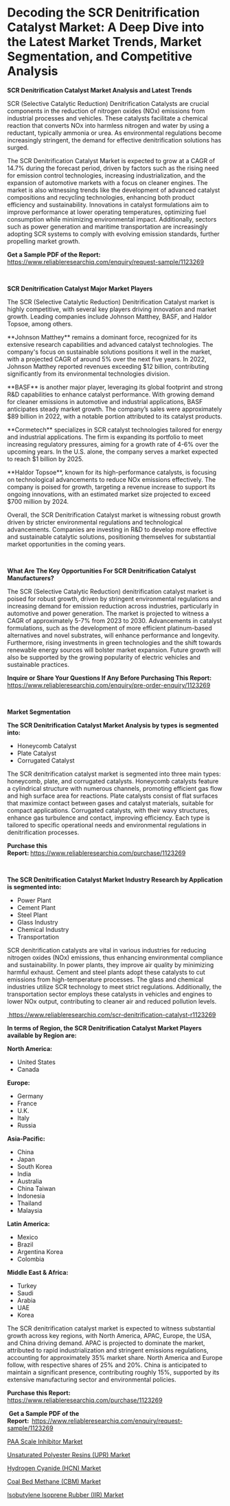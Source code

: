 <p><h1>Decoding the SCR Denitrification Catalyst Market: A Deep Dive into the Latest Market Trends, Market Segmentation, and Competitive Analysis</h1></p><p><strong>SCR Denitrification Catalyst Market Analysis and Latest Trends</strong></p>
<p><p>SCR (Selective Catalytic Reduction) Denitrification Catalysts are crucial components in the reduction of nitrogen oxides (NOx) emissions from industrial processes and vehicles. These catalysts facilitate a chemical reaction that converts NOx into harmless nitrogen and water by using a reductant, typically ammonia or urea. As environmental regulations become increasingly stringent, the demand for effective denitrification solutions has surged.</p><p>The SCR Denitrification Catalyst Market is expected to grow at a CAGR of 14.7% during the forecast period, driven by factors such as the rising need for emission control technologies, increasing industrialization, and the expansion of automotive markets with a focus on cleaner engines. The market is also witnessing trends like the development of advanced catalyst compositions and recycling technologies, enhancing both product efficiency and sustainability. Innovations in catalyst formulations aim to improve performance at lower operating temperatures, optimizing fuel consumption while minimizing environmental impact. Additionally, sectors such as power generation and maritime transportation are increasingly adopting SCR systems to comply with evolving emission standards, further propelling market growth.</p></p>
<p><strong>Get a Sample PDF of the Report:&nbsp;</strong> <a href="https://www.reliableresearchiq.com/enquiry/request-sample/1123269?utm_campaign=99&utm_medium=2&utm_source=Github&utm_content=ia&utm_term=04042025&utm_id=scr-denitrification-catalyst">https://www.reliableresearchiq.com/enquiry/request-sample/1123269</a></p>
<p>&nbsp;</p>
<p><strong>SCR Denitrification Catalyst Major Market Players</strong></p>
<p><p>The SCR (Selective Catalytic Reduction) Denitrification Catalyst market is highly competitive, with several key players driving innovation and market growth. Leading companies include Johnson Matthey, BASF, and Haldor Topsoe, among others. </p><p>**Johnson Matthey** remains a dominant force, recognized for its extensive research capabilities and advanced catalyst technologies. The company's focus on sustainable solutions positions it well in the market, with a projected CAGR of around 5% over the next five years. In 2022, Johnson Matthey reported revenues exceeding $12 billion, contributing significantly from its environmental technologies division.</p><p>**BASF** is another major player, leveraging its global footprint and strong R&D capabilities to enhance catalyst performance. With growing demand for cleaner emissions in automotive and industrial applications, BASF anticipates steady market growth. The company’s sales were approximately $89 billion in 2022, with a notable portion attributed to its catalyst products.</p><p>**Cormetech** specializes in SCR catalyst technologies tailored for energy and industrial applications.  The firm is expanding its portfolio to meet increasing regulatory pressures, aiming for a growth rate of 4-6% over the upcoming years. In the U.S. alone, the company serves a market expected to reach $1 billion by 2025.</p><p>**Haldor Topsoe**, known for its high-performance catalysts, is focusing on technological advancements to reduce NOx emissions effectively. The company is poised for growth, targeting a revenue increase to support its ongoing innovations, with an estimated market size projected to exceed $700 million by 2024.</p><p>Overall, the SCR Denitrification Catalyst market is witnessing robust growth driven by stricter environmental regulations and technological advancements. Companies are investing in R&D to develop more effective and sustainable catalytic solutions, positioning themselves for substantial market opportunities in the coming years.</p></p>
<p>&nbsp;</p>
<p><strong>What Are The Key Opportunities For SCR Denitrification Catalyst Manufacturers?</strong></p>
<p><p>The SCR (Selective Catalytic Reduction) denitrification catalyst market is poised for robust growth, driven by stringent environmental regulations and increasing demand for emission reduction across industries, particularly in automotive and power generation. The market is projected to witness a CAGR of approximately 5-7% from 2023 to 2030. Advancements in catalyst formulations, such as the development of more efficient platinum-based alternatives and novel substrates, will enhance performance and longevity. Furthermore, rising investments in green technologies and the shift towards renewable energy sources will bolster market expansion. Future growth will also be supported by the growing popularity of electric vehicles and sustainable practices.</p></p>
<p><strong>Inquire or Share Your Questions If Any Before Purchasing This Report:</strong> <a href="https://www.reliableresearchiq.com/enquiry/pre-order-enquiry/1123269?utm_campaign=99&utm_medium=2&utm_source=Github&utm_content=ia&utm_term=04042025&utm_id=scr-denitrification-catalyst">https://www.reliableresearchiq.com/enquiry/pre-order-enquiry/1123269</a></p>
<p>&nbsp;</p>
<p><strong>Market Segmentation</strong></p>
<p><strong>The SCR Denitrification Catalyst Market Analysis by types is segmented into:</strong></p>
<p><ul><li>Honeycomb Catalyst</li><li>Plate Catalyst</li><li>Corrugated Catalyst</li></ul></p>
<p><p>The SCR denitrification catalyst market is segmented into three main types: honeycomb, plate, and corrugated catalysts. Honeycomb catalysts feature a cylindrical structure with numerous channels, promoting efficient gas flow and high surface area for reactions. Plate catalysts consist of flat surfaces that maximize contact between gases and catalyst materials, suitable for compact applications. Corrugated catalysts, with their wavy structures, enhance gas turbulence and contact, improving efficiency. Each type is tailored to specific operational needs and environmental regulations in denitrification processes.</p></p>
<p><strong>Purchase this Report:&nbsp;</strong><a href="https://www.reliableresearchiq.com/purchase/1123269?utm_campaign=99&utm_medium=2&utm_source=Github&utm_content=ia&utm_term=04042025&utm_id=scr-denitrification-catalyst">https://www.reliableresearchiq.com/purchase/1123269</a></p>
<p>&nbsp;</p>
<p><strong>The SCR Denitrification Catalyst Market Industry Research by Application is segmented into:</strong></p>
<p><ul><li>Power Plant</li><li>Cement Plant</li><li>Steel Plant</li><li>Glass Industry</li><li>Chemical Industry</li><li>Transportation</li></ul></p>
<p><p>SCR denitrification catalysts are vital in various industries for reducing nitrogen oxides (NOx) emissions, thus enhancing environmental compliance and sustainability. In power plants, they improve air quality by minimizing harmful exhaust. Cement and steel plants adopt these catalysts to cut emissions from high-temperature processes. The glass and chemical industries utilize SCR technology to meet strict regulations. Additionally, the transportation sector employs these catalysts in vehicles and engines to lower NOx output, contributing to cleaner air and reduced pollution levels.</p></p>
<p><a href="https://www.reliableresearchiq.com/scr-denitrification-catalyst-r1123269?utm_campaign=99&utm_medium=2&utm_source=Github&utm_content=ia&utm_term=04042025&utm_id=scr-denitrification-catalyst">&nbsp;https://www.reliableresearchiq.com/scr-denitrification-catalyst-r1123269</a></p>
<p><strong>In terms of Region, the SCR Denitrification Catalyst Market Players available by Region are:</strong></p>
<p>
    <p> <strong> North America: </strong>
        <ul>
            <li>United States</li>
            <li>Canada</li>
        </ul>
        </p> 
    <p> <strong> Europe: </strong>
        <ul>
            <li>Germany</li>
            <li>France</li>
            <li>U.K.</li>
            <li>Italy</li>
            <li>Russia</li>
        </ul>
        </p> 
    <p> <strong> Asia-Pacific: </strong>
        <ul>
            <li>China</li>
            <li>Japan</li>
            <li>South Korea</li>
            <li>India</li>
            <li>Australia</li>
            <li>China Taiwan</li>
            <li>Indonesia</li>
            <li>Thailand</li>
            <li>Malaysia</li>
        </ul>
        </p> 
    <p> <strong> Latin America: </strong>
        <ul>
            <li>Mexico</li>
            <li>Brazil</li>
            <li>Argentina Korea</li>
            <li>Colombia</li>
        </ul>
        </p> 
    <p> <strong> Middle East & Africa: </strong>
        <ul>
            <li>Turkey</li>
            <li>Saudi</li>
            <li>Arabia</li>
            <li>UAE</li>
            <li>Korea</li>
        </ul>
    </p>
    </p>
<p><p>The SCR denitrification catalyst market is expected to witness substantial growth across key regions, with North America, APAC, Europe, the USA, and China driving demand. APAC is projected to dominate the market, attributed to rapid industrialization and stringent emissions regulations, accounting for approximately 35% market share. North America and Europe follow, with respective shares of 25% and 20%. China is anticipated to maintain a significant presence, contributing roughly 15%, supported by its extensive manufacturing sector and environmental policies.</p></p>
<p><strong>Purchase this Report: </strong><a href="https://www.reliableresearchiq.com/purchase/1123269?utm_campaign=99&utm_medium=2&utm_source=Github&utm_content=ia&utm_term=04042025&utm_id=scr-denitrification-catalyst">https://www.reliableresearchiq.com/purchase/1123269</a></p>
<p>&nbsp;<strong>Get a Sample PDF of the Report:&nbsp;&nbsp;</strong><a href="https://www.reliableresearchiq.com/enquiry/request-sample/1123269?utm_campaign=99&utm_medium=2&utm_source=Github&utm_content=ia&utm_term=04042025&utm_id=scr-denitrification-catalyst">https://www.reliableresearchiq.com/enquiry/request-sample/1123269</a></p>
<p><strong></strong></p>
<p><p><a href="https://github.com/eimutelufta/Market-Research-Report-List-1/blob/main/paa-scale-inhibitor-market.md?utm_campaign=99&utm_medium=2&utm_source=Github&utm_content=ia&utm_term=04042025&utm_id=scr-denitrification-catalyst">PAA Scale Inhibitor Market</a></p><p><a href="https://github.com/bartzthateis/Market-Research-Report-List-1/blob/main/unsaturated-polyester-resins-upr-market.md?utm_campaign=99&utm_medium=2&utm_source=Github&utm_content=ia&utm_term=04042025&utm_id=scr-denitrification-catalyst">Unsaturated Polyester Resins (UPR) Market</a></p><p><a href="https://github.com/saqafidrahea/Market-Research-Report-List-1/blob/main/hydrogen-cyanide-hcn-market.md?utm_campaign=99&utm_medium=2&utm_source=Github&utm_content=ia&utm_term=04042025&utm_id=scr-denitrification-catalyst">Hydrogen Cyanide (HCN) Market</a></p><p><a href="https://github.com/vespigeakexc/Market-Research-Report-List-1/blob/main/coal-bed-methane-cbm-market.md?utm_campaign=99&utm_medium=2&utm_source=Github&utm_content=ia&utm_term=04042025&utm_id=scr-denitrification-catalyst">Coal Bed Methane (CBM) Market</a></p><p><a href="https://github.com/afghatakito29/Market-Research-Report-List-1/blob/main/isobutylene-isoprene-rubber-iir-market.md?utm_campaign=99&utm_medium=2&utm_source=Github&utm_content=ia&utm_term=04042025&utm_id=scr-denitrification-catalyst">Isobutylene Isoprene Rubber (IIR) Market</a></p></p>